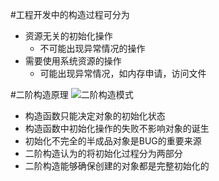 #工程开发中的构造过程可分为
* 资源无关的初始化操作
	* 不可能出现异常情况的操作
* 需要使用系统资源的操作
	* 可能出现异常情况，如内存申请，访问文件 

#二阶构造原理
![二阶构造模式](C:\Users\皮皮东\Desktop\^_^\C++学习笔记\语法\pic\二阶构造.png)

* 构造函数只能决定对象的初始化状态
* 构造函数中初始化操作的失败不影响对象的诞生
* 初始化不完全的半成品对象是BUG的重要来源
* 二阶构造认为的将初始化过程分为两部分
* 二阶构造能够确保创建的对象都是完整初始化的